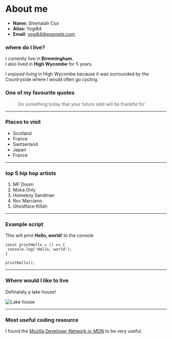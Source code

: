# About me

- **Name:** Shemaiah Cox
- **Alias:** Yogi84
- **Email:** <yogi84@example.com>

### where do I live?

I currently live in **Birmmingham**.<br>
I also lived in **High Wycombe** for 5 years.

I *enjoyed living* in High Wycombe because it was surrounded by the Countryside where I would often go cycling.

### One of my favourite quotes

> Do something today that your future seld will be thankful for


***

### Places to visit

- Scotland
- France
- Switzerland
- Japan
- France


***

### top 5 hip hop artists

1. MF Doom
2. Moka Only
3. Homeboy Sandman
4. Roc Marciano
5. Ghostface Killah


***

### Example script

This will print **Hello, world!** to the console

    const printHello = () => {
     console.log('Hello, world');
    }
  
    printHello();
  
  
***
  
### Where would I like to live

Definately a lake house!

![Lake house](https://www.google.com/imgres?imgurl=https%3A%2F%2Fidologyasheville.com%2Fimg%2FThings-You-Never-Knew-About-Your-Lakehouse-Home-Floors_IDology-Asheville.jpg&imgrefurl=https%3A%2F%2Fidologyasheville.com%2Fpostings%2Fthings-you-never-knew-about-your-lakehouse-home-floors.html&tbnid=ivyzwK_VgdUWPM&vet=12ahUKEwis88L6zbb9AhXCoEwKHX2dCDUQMygBegUIARDhAQ..i&docid=9TFmh4clcqlnOM&w=817&h=578&q=lakehouse&ved=2ahUKEwis88L6zbb9AhXCoEwKHX2dCDUQMygBegUIARDhAQ)


***

### Most useful coding resource

I found the [Mozilla Developer Network or MDN](https://developer.mozilla.org/en-US/) to be very useful.
